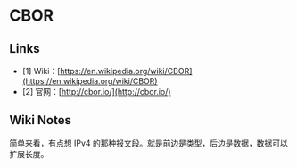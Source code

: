 
# CBOR

## Links

* \[1] Wiki：[https://en.wikipedia.org/wiki/CBOR](https://en.wikipedia.org/wiki/CBOR)
* \[2] 官网：[http://cbor.io/](http://cbor.io/)

## Wiki Notes

简单来看，有点想 IPv4 的那种报文段。就是前边是类型，后边是数据，数据可以扩展长度。

<figure><img src="../../.gitbook/assets/image (3).png" alt=""><figcaption></figcaption></figure>
